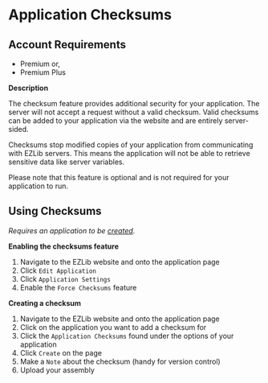 # Application Checksums

## Account Requirements
* Premium or,
* Premium Plus

**Description**

The checksum feature provides additional security for your application. The server will not accept a request without a valid checksum. Valid checksums can be added to your application via the website and are entirely server-sided. 

Checksums stop modified copies of your application from communicating with EZLib servers. This means the application will not be able to retrieve sensitive data like server variables.

Please note that this feature is optional and is not required for your application to run.

## Using Checksums

*Requires an application to be [created](https://ezlib.io/apps/new)*.

__Enabling the checksums feature__

1. Navigate to the EZLib website and onto the application page
2. Click `Edit Application`
3. Click `Application Settings`
4. Enable the `Force Checksums` feature

__Creating a checksum__
1. Navigate to the EZLib website and onto the application page
2. Click on the application you want to add a checksum for
3. Click the `Application Checksums` found under the options of your application
4. Click `Create` on the page
5. Make a `Note` about the checksum (handy for version control)
6. Upload your assembly